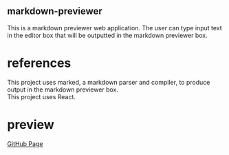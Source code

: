 ## markdown-previewer
This is a markdown previewer web application. The user can type input text in the editor box that will be outputted in the markdown previewer box. 

# references
This project uses marked, a markdown parser and compiler, to produce output in the markdown previewer box.  
This project uses React.

# preview
[GitHub Page](https://evanahdout.github.io/markdown-previewer/)
